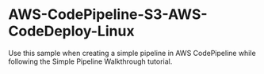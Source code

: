 # AWS-CodePipeline-S3-AWS-CodeDeploy-Linux

Use this sample when creating a simple pipeline in AWS CodePipeline while following the Simple Pipeline Walkthrough tutorial.
